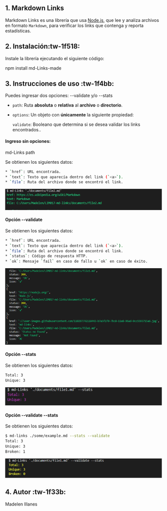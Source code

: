 ## 1. Markdown Links

Markdown Links es una librería que usa [Node.js](https://nodejs.org/), que lee y analiza archivos
en formato `Markdown`, para verificar los links que contenga y reporta estadísticas.

## 2. Instalación:tw-1f518:

Instale la librería ejecutando el siguiente código:

npm install md-Links-made

## 3. Instrucciones de uso :tw-1f4bb:

Puedes ingresar dos opciones: --validate y/o --stats

* `path`: Ruta **absoluta** o **relativa** al **archivo** o **directorio**.
* `options`: Un objeto con **únicamente** la siguiente propiedad:

  `validate`: Booleano que determina si se desea validar los links
    encontrados..

#### Ingreso sin opciones:

md-Links path

Se obtienen los siguientes datos:
```sh
* `href`: URL encontrada.
* `text`: Texto que aparecía dentro del link (`<a>`).
* `file`: Ruta del archivo donde se encontró el link.
```
![!--validate!--stats](https://github.com/madelen-illanes/LIM017-md-links/blob/rama1/src/images/!--validate!--stats.png)

#### Opción --validate

Se obtienen los siguientes datos:
```sh
* `href`: URL encontrada.
* `text`: Texto que aparecía dentro del link (`<a>`).
* `file`: Ruta del archivo donde se encontró el link.
* `status`: Código de respuesta HTTP.
* `ok`: Mensaje `fail` en caso de fallo u `ok` en caso de éxito.
```
![--validate](https://github.com/madelen-illanes/LIM017-md-links/blob/rama1/src/images/--validate.png)

#### Opción --stats

Se obtienen los siguientes datos:

```sh
Total: 3
Unique: 3
```

![--stats](https://github.com/madelen-illanes/LIM017-md-links/blob/rama1/src/images/--stats.png)

#### Opción --validate --stats

Se obtienen los siguientes datos:

```sh
$ md-links ./some/example.md --stats --validate
Total: 3
Unique: 3
Broken: 1
```
![--validate--stats](https://github.com/madelen-illanes/LIM017-md-links/blob/rama1/src/images/--validate--stats.png)

## 4. Autor :tw-1f33b:

Madelen Illanes
